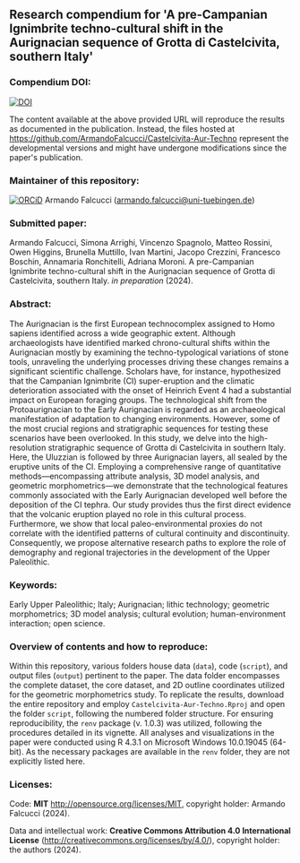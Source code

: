 
## Research compendium for 'A pre-Campanian Ignimbrite techno-cultural shift in the Aurignacian sequence of Grotta di Castelcivita, southern Italy' 

### Compendium DOI:

[![DOI](https://zenodo.org/badge/DOI/10.5281/zenodo.10639553.svg)](https://doi.org/10.5281/zenodo.10639553)

The content available at the above provided URL will reproduce the results as documented in the publication. Instead, the files hosted at <https://github.com/ArmandoFalcucci/Castelcivita-Aur-Techno> represent the developmental versions and might have undergone modifications since the paper's publication.

### Maintainer of this repository:

[![ORCiD](https://img.shields.io/badge/ORCiD-0000--0002--3255--1005-green.svg)](https://orcid.org/0000-0002-3255-1005) Armando Falcucci (<armando.falcucci@uni-tuebingen.de>) 

### Submitted paper:

Armando Falcucci, Simona Arrighi, Vincenzo Spagnolo, Matteo Rossini, Owen Higgins, Brunella Muttillo, Ivan Martini, Jacopo Crezzini, Francesco Boschin, Annamaria Ronchitelli, Adriana Moroni. A pre-Campanian Ignimbrite techno-cultural shift in the Aurignacian sequence of Grotta di Castelcivita, southern Italy. _in preparation_ (2024).

### Abstract:

The Aurignacian is the first European technocomplex assigned to Homo sapiens identified across a wide geographic extent. Although archaeologists have identified marked chrono-cultural shifts within the Aurignacian mostly by examining the techno-typological variations of stone tools, unraveling the underlying processes driving these changes remains a significant scientific challenge. Scholars have, for instance, hypothesized that the Campanian Ignimbrite (CI) super-eruption and the climatic deterioration associated with the onset of Heinrich Event 4 had a substantial impact on European foraging groups. The technological shift from the Protoaurignacian to the Early Aurignacian is regarded as an archaeological manifestation of adaptation to changing environments. However, some of the most crucial regions and stratigraphic sequences for testing these scenarios have been overlooked. In this study, we delve into the high-resolution stratigraphic sequence of Grotta di Castelcivita in southern Italy. Here, the Uluzzian is followed by three Aurignacian layers, all sealed by the eruptive units of the CI. Employing a comprehensive range of quantitative methods—encompassing attribute analysis, 3D model analysis, and geometric morphometrics—we demonstrate that the technological features commonly associated with the Early Aurignacian developed well before the deposition of the CI tephra. Our study provides thus the first direct evidence that the volcanic eruption played no role in this cultural process. Furthermore, we show that local paleo-environmental proxies do not correlate with the identified patterns of cultural continuity and discontinuity. Consequently, we propose alternative research paths to explore the role of demography and regional trajectories in the development of the Upper Paleolithic.

### Keywords:

Early Upper Paleolithic; Italy; Aurignacian; lithic technology; geometric morphometrics; 3D model analysis; cultural evolution; human-environment interaction; open science.

### Overview of contents and how to reproduce:

Within this repository, various folders house data (`data`), code (`script`), and output files (`output`) pertinent to the paper. The data folder encompasses the complete dataset, the core dataset, and 2D outline coordinates utilized for the geometric morphometrics study. To replicate the results, download the entire repository and employ `Castelcivita-Aur-Techno.Rproj` and open the folder `script`, following the numbered folder structure. For ensuring reproducibility, the `renv` package (v. 1.0.3) was utilized, following the procedures detailed in its vignette. All analyses and visualizations in the paper were conducted using R 4.3.1 on Microsoft Windows 10.0.19045 (64-bit). As the necessary packages are available in the `renv` folder, they are not explicitly listed here.

### Licenses:

Code: __MIT__ <http://opensource.org/licenses/MIT>, copyright holder: Armando Falcucci (2024).

Data and intellectual work: __Creative Commons Attribution 4.0 International License__ (http://creativecommons.org/licenses/by/4.0/), copyright holder: the authors (2024).
